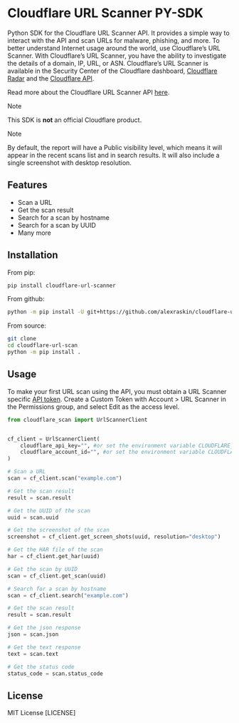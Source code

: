 # Cloudflare URL Scanner PY-SDK

Python SDK for the Cloudflare URL Scanner API. It provides a simple way to interact with the API and scan URLs for malware, phishing, and more. To better understand Internet usage around the world, use Cloudflare’s URL Scanner. With Cloudflare’s URL Scanner, you have the ability to investigate the details of a domain, IP, URL, or ASN. Cloudflare’s URL Scanner is available in the Security Center of the Cloudflare dashboard, [Cloudflare Radar](https://radar.cloudflare.com/scan) and the [Cloudflare API](https://developers.cloudflare.com/api/operations/urlscanner-search-scans).

Read more about the Cloudflare URL Scanner API [here](https://developers.cloudflare.com/radar/investigate/url-scanner/).

> [!NOTE]
> This SDK is **not** an official Cloudflare product.

> [!NOTE]
> By default, the report will have a Public visibility level, which means it will appear in the recent scans list and in search results. It will also include a single screenshot with desktop resolution.

## Features

- Scan a URL 
- Get the scan result
- Search for a scan by hostname
- Search for a scan by UUID
- Many more

## Installation

From pip:

```bash
pip install cloudflare-url-scanner
```

From github:

```bash
python -m pip install -U git+https://github.com/alexraskin/cloudflare-url-scan
```

From source:

```bash
git clone
cd cloudflare-url-scan
python -m pip install .
```

## Usage

To make your first URL scan using the API, you must obtain a URL Scanner specific [API token](https://developers.cloudflare.com/fundamentals/api/get-started/create-token/). Create a Custom Token with Account > URL Scanner in the Permissions group, and select Edit as the access level.

```python
from cloudflare_scan import UrlScannerClient


cf_client = UrlScannerClient(
    cloudflare_api_key="", #or set the environment variable CLOUDFLARE_API_KEY
    cloudflare_account_id="", #or set the environment variable CLOUDFLARE_ACCOUNT_ID
)

# Scan a URL
scan = cf_client.scan("example.com")

# Get the scan result
result = scan.result

# Get the UUID of the scan
uuid = scan.uuid

# Get the screenshot of the scan
screenshot = cf_client.get_screen_shots(uuid, resolution="desktop")

# Get the HAR file of the scan
har = cf_client.get_har(uuid)

# Get the scan by UUID
scan = cf_client.get_scan(uuid)

# Search for a scan by hostname
scan = cf_client.search("example.com")

# Get the scan result
result = scan.result

# Get the json response
json = scan.json

# Get the text response
text = scan.text

# Get the status code
status_code = scan.status_code
```

## License

MIT License [LICENSE]

